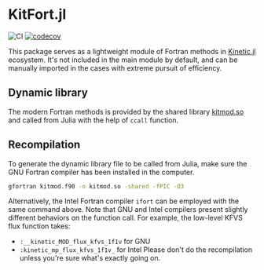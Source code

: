 # KitFort.jl

![CI](https://github.com/vavrines/KitFort.jl/workflows/CI/badge.svg)
[![codecov](https://codecov.io/gh/vavrines/KitFort.jl/branch/main/graph/badge.svg?token=67tfVc3AtW)](https://codecov.io/gh/vavrines/KitFort.jl)

This package serves as a lightweight module of Fortran methods in [Kinetic.jl](https://github.com/vavrines/Kinetic.jl) ecosystem. 
It's not included in the main module by default, and can be manually imported in the cases with extreme pursuit of efficiency.

## Dynamic library

The modern Fortran methods is provided by the shared library [kitmod.so](https://github.com/vavrines/KitFort.jl/blob/main/src/fortran/kitmod.so) and called from Julia with the help of `ccall` function.

## Recompilation

To generate the dynamic library file to be called from Julia, make sure the GNU Fortran compiler has been installed in the computer.
```bash
gfortran kitmod.f90 -o kitmod.so -shared -fPIC -O3
```
Alternatively, the Intel Fortran compiler `ifort` can be employed with the same command above.
Note that GNU and Intel compilers present slightly different behaviors on the function call.
For example, the low-level KFVS flux function takes:
- `:__kinetic_MOD_flux_kfvs_1f1v` for GNU
- `:kinetic_mp_flux_kfvs_1f1v_` for Intel
Please don't do the recompilation unless you're sure what's exactly going on.

